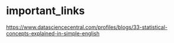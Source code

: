 # important_links


https://www.datasciencecentral.com/profiles/blogs/33-statistical-concepts-explained-in-simple-english
